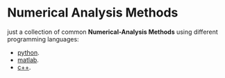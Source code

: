# Numerical Analysis Methods



just a collection of common **Numerical-Analysis Methods** using different programming languages:
- [python](./python/).
- [matlab](./matlab/).
- [c++](./cpp/).
